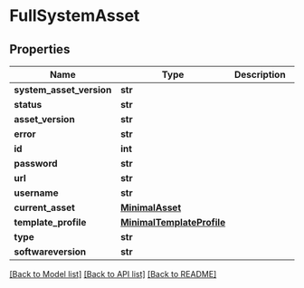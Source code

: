 # FullSystemAsset

## Properties
Name | Type | Description | Notes
------------ | ------------- | ------------- | -------------
**system_asset_version** | **str** |  | [optional] 
**status** | **str** |  | [optional] 
**asset_version** | **str** |  | [optional] 
**error** | **str** |  | [optional] 
**id** | **int** |  | [optional] 
**password** | **str** |  | [optional] 
**url** | **str** |  | [optional] 
**username** | **str** |  | [optional] 
**current_asset** | [**MinimalAsset**](MinimalAsset.md) |  | [optional] 
**template_profile** | [**MinimalTemplateProfile**](MinimalTemplateProfile.md) |  | [optional] 
**type** | **str** |  | 
**softwareversion** | **str** |  | [optional] 

[[Back to Model list]](../README.md#documentation-for-models) [[Back to API list]](../README.md#documentation-for-api-endpoints) [[Back to README]](../README.md)


